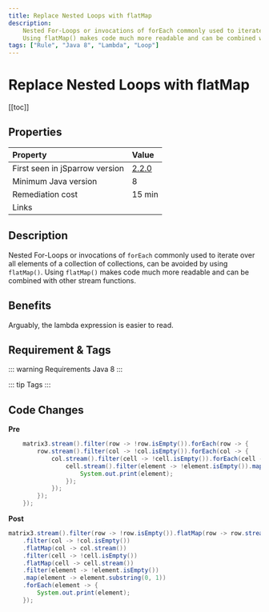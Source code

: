 ```yaml
---
title: Replace Nested Loops with flatMap
description:
    Nested For-Loops or invocations of forEach commonly used to iterate over all elements of a collection of collections, can be avoided by using flatMap().
    Using flatMap() makes code much more readable and can be combined with other stream functions.
tags: ["Rule", "Java 8", "Lambda", "Loop"]
---
```


# Replace Nested Loops with flatMap

[[toc]]

## Properties

| Property                        | Value |
|:------------------------------- |:----- |
| First seen in jSparrow version  | [2.2.0](/eclipse/release-notes.html#_2-2-0) |
| Minimum Java version            | 8     |
| Remediation cost                | 15 min |
| Links                           |       |

## Description

Nested For-Loops or invocations of `forEach` commonly used to iterate over all elements of a collection of collections, can be avoided by using `flatMap()`.
Using `flatMap()` makes code much more readable and can be combined with other stream functions.

## Benefits
Arguably, the lambda expression is easier to read.

## Requirement & Tags

::: warning Requirements
Java 8
:::

::: tip Tags
<TagLinks />
:::

## Code Changes

__Pre__
```java
    matrix3.stream().filter(row -> !row.isEmpty()).forEach(row -> {
        row.stream().filter(col -> !col.isEmpty()).forEach(col -> {
            col.stream().filter(cell -> !cell.isEmpty()).forEach(cell -> {
                cell.stream().filter(element -> !element.isEmpty()).map(element -> element.substring(0, 1)).forEach(element -> {
                    System.out.print(element);
                });
            });
        });
    });
```

__Post__
```java
matrix3.stream().filter(row -> !row.isEmpty()).flatMap(row -> row.stream())
    .filter(col -> !col.isEmpty())
    .flatMap(col -> col.stream())
    .filter(cell -> !cell.isEmpty())
    .flatMap(cell -> cell.stream())
    .filter(element -> !element.isEmpty())
    .map(element -> element.substring(0, 1))
    .forEach(element -> {
        System.out.print(element);
    });
```
